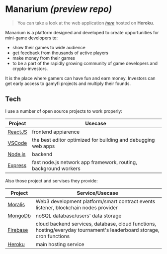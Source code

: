 # Manarium _(preview repo)_
> You can take a look at the web application _[here][manarium app]_ hosted on **Heroku**.

Manarium is a platform designed and developed to create opportunities for mini-game developers to:

- show their games to wide audience
- get feedback from thousands of active players
- make money from their games
- to be a part of the rapidly growing community of game developers and crypto-investors.


It is the place where gamers can have fun and earn money.
Investors can get early access to gamyfi projects and multiply their founds.

## Tech

I use a number of open source projects to work properly:

| Project | Usecase |
|---------|---------|
| [ReactJS] | frontend appiarence |
| [VSCode] | the best editor optimized for building and debugging web apps |
| [Node.js] | backend |
| [Express] | fast node.js network app framework, routing, background workers |

Also those project and servises they provide:

| Project | Service/Usecase |
|---------|-----------------|
| [Moralis] | Web3 development platform/smart contract events listener, blockchain nodes provider |
| [MongoDb] | noSQL database/users' data storage |
| [Firebase] | cloud backend services, database, cloud functions, hosting/everyday tournament's leaderboard storage, cron functions |
| [Heroku] | main hosting service |




[//]: Links

[manarium app]: <https://manarium-public-preview.herokuapp.com/>
[ReactJS]: <https://reactjs.org/>
[VSCode]: <https://code.visualstudio.com/>
[node.js]: <http://nodejs.org/>
[Express]: <http://expressjs.com/>
[Moralis]: <https://moralis.io/>
[MongoDb]: <https://www.mongodb.com/>
[Firebase]: <https://firebase.google.com/>
[Heroku]: <https://www.heroku.com/>
